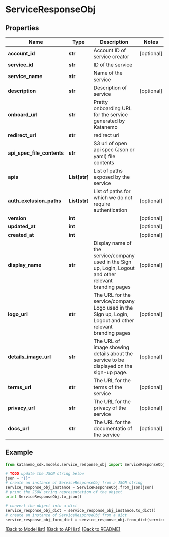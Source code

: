 # ServiceResponseObj


## Properties
Name | Type | Description | Notes
------------ | ------------- | ------------- | -------------
**account_id** | **str** | Account ID of service creator | [optional] 
**service_id** | **str** | ID of the service | 
**service_name** | **str** | Name of the service | 
**description** | **str** | Description of service | [optional] 
**onboard_url** | **str** | Pretty onboarding URL for the service generated by Katanemo | 
**redirect_url** | **str** | redirect url | 
**api_spec_file_contents** | **str** | S3 url of open api spec (Json or yaml) file contents | 
**apis** | **List[str]** | List of paths exposed by the service | 
**auth_exclusion_paths** | **List[str]** | List of paths for which we do not require authentication | [optional] 
**version** | **int** |  | [optional] 
**updated_at** | **int** |  | [optional] 
**created_at** | **int** |  | [optional] 
**display_name** | **str** | Display name of the service/company used in the Sign up, Login, Logout and other relevant branding pages | [optional] 
**logo_url** | **str** | The URL for the service/company Logo used in the Sign up, Login, Logout and other relevant branding pages | [optional] 
**details_image_url** | **str** | The URL of image showing details about the service to be displayed on the sign-up page. | [optional] 
**terms_url** | **str** | The URL for the terms of the service | [optional] 
**privacy_url** | **str** | The URL for the privacy of the service | [optional] 
**docs_url** | **str** | The URL for the documentatio of the service | [optional] 

## Example

```python
from katanemo_sdk.models.service_response_obj import ServiceResponseObj

# TODO update the JSON string below
json = "{}"
# create an instance of ServiceResponseObj from a JSON string
service_response_obj_instance = ServiceResponseObj.from_json(json)
# print the JSON string representation of the object
print ServiceResponseObj.to_json()

# convert the object into a dict
service_response_obj_dict = service_response_obj_instance.to_dict()
# create an instance of ServiceResponseObj from a dict
service_response_obj_form_dict = service_response_obj.from_dict(service_response_obj_dict)
```
[[Back to Model list]](../README.md#documentation-for-models) [[Back to API list]](../README.md#documentation-for-api-endpoints) [[Back to README]](../README.md)


